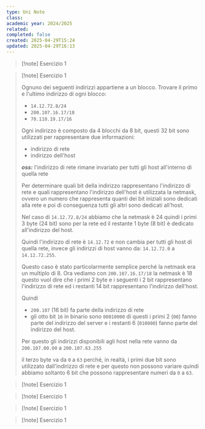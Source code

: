 ```yaml
---
type: Uni Note
class: 
academic year: 2024/2025
related: 
completed: false
created: 2025-04-29T15:24
updated: 2025-04-29T16:13
---
```

>[!note] Esercizio 1
>
>

>[!note] Esercizio 1
>
>Ognuno dei seguenti indirizzi appartiene a un blocco. Trovare il primo e l'ultimo indirizzo di ogni blocco:
>- `14.12.72.8/24`
>- `200.107.16.17/18`
>- `70.110.19.17/16`
>
>Ogni indirizzo è composto da 4 blocchi da 8 bit, questi 32 bit sono utilizzati per rappresentare due informazioni:
>- indirizzo di rete 
>- indirizzo dell'host
>
>***oss:*** l'indirizzo di rete rimane invariato per tutti gli host all'interno di quella rete
>
>Per determinare quali bit della indirizzo rappresentano l'indirizzo di rete e quali rappresentano l'indirizzo dell'host è utilizzata la netmask, ovvero un numero che rappresenta quanti dei bit iniziali sono dedicati alla rete e poi di conseguenza tutti gli altri sono dedicati all'host.
>
>Nel caso di `14.12.72.8/24` abbiamo che la netmask è 24 quindi i primi 3 byte (24 bit) sono per la rete ed il restante 1 byte (8 bit) è dedicato all'indirizzo del host.
>
>Quindi l'indirizzo di rete è `14.12.72` e non cambia per tutti gli host di quella rete, invece gli indirizzi di host vanno da: `14.12.72.0` a `14.12.72.255`.
>
>Questo caso è stato particolarmente semplice perché la netmask era un multiplo di 8. Ora vediamo con `200.107.16.17/18` la netmask è 18 questo vuol dire che i primi 2 byte e i seguenti i 2 bit rappresentano l'indirizzo di rete ed i restanti 14 bit rappresentano l'indirizzo dell'host.
>
>Quindi 
>- `200.107` (16 bit) fa parte della indirizzo di rete
>- gli otto bit `16` in binario sono `00010000` di questi i primi 2 (`00`) fanno parte del indirizzo del server e i restanti 6 (`010000`) fanno parte del indirizzo del host.
>  
>Per questo gli indirizzi disponibili agli host nella rete vanno da `200.107.00.00` a `200.107.63.255`
>
>il terzo byte va da `0` a `63` perché, in realtà, i primi due bit sono utilizzato dall'indirizzo di rete e per questo non possono variare quindi abbiamo soltanto 6 bit che possono rappresentare numeri da `0` a `63`.

>[!note] Esercizio 1
>
>

>[!note] Esercizio 1
>
>

>[!note] Esercizio 1
>
>

>[!note] Esercizio 1
>
>